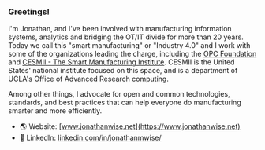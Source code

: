 ### Greetings!

I'm Jonathan, and I've been involved with manufacturing information systems, analytics and bridging the OT/IT divide for more than 20 years. Today we call this "smart manufacturing" or "Industry 4.0" and I work with some of the organizations leading the charge, including the [OPC Foundation](https://www.opcfoundation.org) and [CESMII - The Smart Manufacturing Institute](https://www.cesmii.org). CESMII is the United States' national institute focused on this space, and is a department of UCLA's Office of Advanced Research computing.

Among other things, I advocate for open and common technologies, standards, and best practices that can help everyone do manufacturing smarter and more efficiently.

- 🌎 Website: [www.jonathanwise.net](https://www.jonathanwise.net)
- 👔 LinkedIn: [linkedin.com/in/jonathanmwise/](https://linkedin.com/in/jonathanmwise/)
